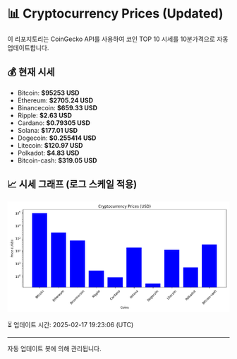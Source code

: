 
# 📊 Cryptocurrency Prices (Updated)

이 리포지토리는 CoinGecko API를 사용하여 코인 TOP 10 시세를 10분가격으로 자동 업데이트합니다.

## 💰 현재 시세
- Bitcoin: **$95253 USD**
- Ethereum: **$2705.24 USD**
- Binancecoin: **$659.33 USD**
- Ripple: **$2.63 USD**
- Cardano: **$0.79305 USD**
- Solana: **$177.01 USD**
- Dogecoin: **$0.255414 USD**
- Litecoin: **$120.97 USD**
- Polkadot: **$4.83 USD**
- Bitcoin-cash: **$319.05 USD**

## 📈 시세 그래프 (로그 스케일 적용)
![Crypto Prices](crypto_prices.png)

⏳ 업데이트 시간: 2025-02-17 19:23:06 (UTC)

---
자동 업데이트 봇에 의해 관리됩니다.
